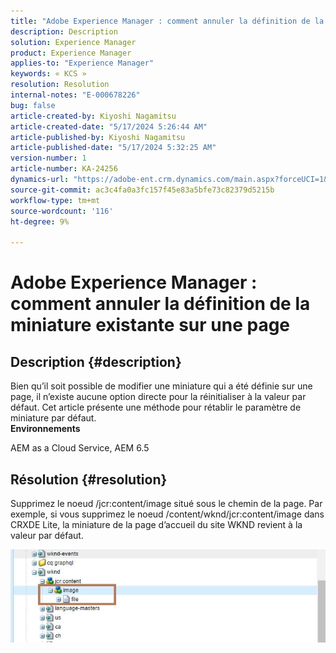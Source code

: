 ```yaml
---
title: "Adobe Experience Manager : comment annuler la définition de la miniature existante sur une page"
description: Description
solution: Experience Manager
product: Experience Manager
applies-to: "Experience Manager"
keywords: « KCS »
resolution: Resolution
internal-notes: "E-000678226"
bug: false
article-created-by: Kiyoshi Nagamitsu
article-created-date: "5/17/2024 5:26:44 AM"
article-published-by: Kiyoshi Nagamitsu
article-published-date: "5/17/2024 5:32:25 AM"
version-number: 1
article-number: KA-24256
dynamics-url: "https://adobe-ent.crm.dynamics.com/main.aspx?forceUCI=1&pagetype=entityrecord&etn=knowledgearticle&id=347ba20a-0e14-ef11-9f89-6045bd06eea5"
source-git-commit: ac3c4fa0a3fc157f45e83a5bfe73c82379d5215b
workflow-type: tm+mt
source-wordcount: '116'
ht-degree: 9%

---
```


# Adobe Experience Manager : comment annuler la définition de la miniature existante sur une page

## Description {#description}

Bien qu’il soit possible de modifier une miniature qui a été définie sur une page, il n’existe aucune option directe pour la réinitialiser à la valeur par défaut. Cet article présente une méthode pour rétablir le paramètre de miniature par défaut.<br>
<b>Environnements</b>

AEM as a Cloud Service, AEM 6.5


## Résolution {#resolution}


Supprimez le noeud /jcr:content/image situé sous le chemin de la page. Par exemple, si vous supprimez le noeud /content/wknd/jcr:content/image dans CRXDE Lite, la miniature de la page d’accueil du site WKND revient à la valeur par défaut.

![](assets/7ba6cb6c-0e14-ef11-9f89-6045bd06eea5.png)
